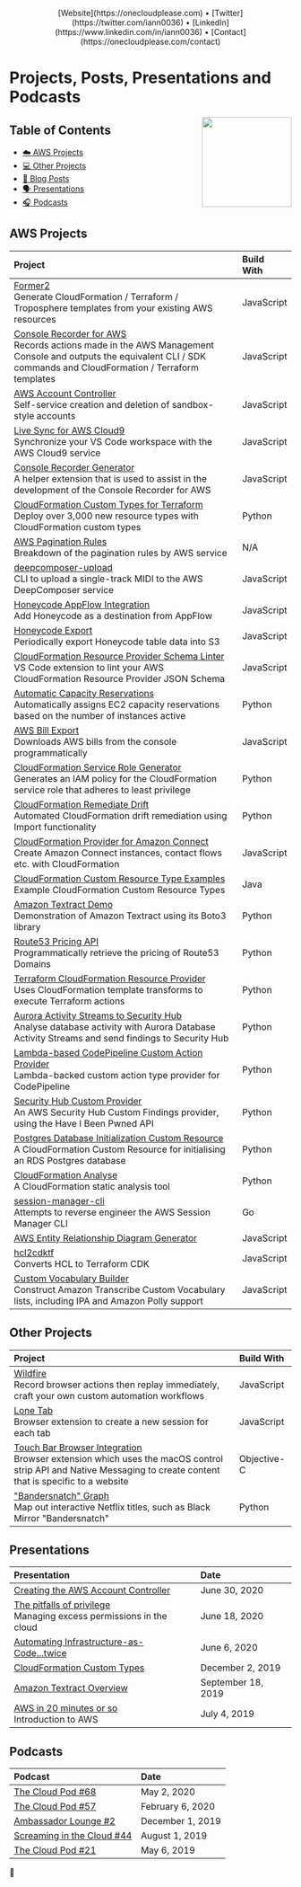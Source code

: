 <p align="center">[Website](https://onecloudplease.com) • [Twitter](https://twitter.com/iann0036) • [LinkedIn](https://www.linkedin.com/in/iann0036) • [Contact](https://onecloudplease.com/contact)</p>

# Projects, Posts, Presentations and Podcasts

<img align="right" width="160" src="https://onecloudplease.com/images/other/AmbassadorLogo.png" />

## Table of Contents

- [:cloud: AWS Projects](#aws-projects)
- [:computer: Other Projects](#other-projects)
- [:pencil: Blog Posts](https://onecloudplease.com/blog)
- [:speaking_head: Presentations](#presentations)
- [:headphones: Podcasts](#podcasts)

## AWS Projects

| Project | Build With |
|:--------------------------- |:-----|
| [Former2](https://github.com/iann0036/former2) <br/> Generate CloudFormation / Terraform / Troposphere templates from your existing AWS resources | JavaScript |
| [Console Recorder for AWS](https://github.com/iann0036/AWSConsoleRecorder) <br/> Records actions made in the AWS Management Console and outputs the equivalent CLI / SDK commands and CloudFormation / Terraform templates | JavaScript |
| [AWS Account Controller](https://github.com/iann0036/aws-account-controller) <br/> Self-service creation and deletion of sandbox-style accounts | JavaScript |
| [Live Sync for AWS Cloud9](https://github.com/iann0036/cloud9-sync) <br/> Synchronize your VS Code workspace with the AWS Cloud9 service | JavaScript |
| [Console Recorder Generator](https://github.com/iann0036/AWSConsoleRecorderGenerator) <br/> A helper extension that is used to assist in the development of the Console Recorder for AWS | JavaScript |
| [CloudFormation Custom Types for Terraform](https://github.com/iann0036/cfn-tf-custom-types) <br/> Deploy over 3,000 new resource types with CloudFormation custom types | Python |
| [AWS Pagination Rules](https://github.com/iann0036/aws-pagination-rules) <br/> Breakdown of the pagination rules by AWS service | N/A |
| [deepcomposer-upload](https://github.com/iann0036/deepcomposer-upload) <br/> CLI to upload a single-track MIDI to the AWS DeepComposer service | JavaScript |
| [Honeycode AppFlow Integration](https://github.com/iann0036/honeycode-appflow-integration) <br/> Add Honeycode as a destination from AppFlow | JavaScript |
| [Honeycode Export](https://github.com/iann0036/honeycode-export) <br/> Periodically export Honeycode table data into S3 | JavaScript |
| [CloudFormation Resource Provider Schema Linter](https://github.com/iann0036/cfn-rps-lint) <br/> VS Code extension to lint your AWS CloudFormation Resource Provider JSON Schema | JavaScript |
| [Automatic Capacity Reservations](https://github.com/iann0036/auto-capacity-reservations) <br/> Automatically assigns EC2 capacity reservations based on the number of instances active | Python |
| [AWS Bill Export](https://github.com/iann0036/aws-bill-export) <br/> Downloads AWS bills from the console programmatically | JavaScript |
| [CloudFormation Service Role Generator](https://github.com/iann0036/aws-leastprivilege) <br/> Generates an IAM policy for the CloudFormation service role that adheres to least privilege | Python |
| [CloudFormation Remediate Drift](https://github.com/iann0036/cfn-remediate-drift) <br/> Automated CloudFormation drift remediation using Import functionality | Python |
| [CloudFormation Provider for Amazon Connect](https://github.com/iann0036/amazon-connect-cfn) <br/> Create Amazon Connect instances, contact flows etc. with CloudFormation | JavaScript |
| [CloudFormation Custom Resource Type Examples](https://github.com/iann0036/cfn-types) <br/> Example CloudFormation Custom Resource Types | Java |
| [Amazon Textract Demo](https://github.com/iann0036/textract-demo) <br/> Demonstration of Amazon Textract using its Boto3 library | Python |
| [Route53 Pricing API](https://github.com/iann0036/r53domains-pricing) <br/> Programmatically retrieve the pricing of Route53 Domains | Python |
| [Terraform CloudFormation Resource Provider](https://github.com/iann0036/tf-cfn-provider) <br/> Uses CloudFormation template transforms to execute Terraform actions | Python |
| [Aurora Activity Streams to Security Hub](https://github.com/iann0036/aurora-activity-streams-sechub) <br/> Analyse database activity with Aurora Database Activity Streams and send findings to Security Hub | Python |
| [Lambda-based CodePipeline Custom Action Provider](https://github.com/iann0036/lambda-codepipeline-custom-action) <br/> Lambda-backed custom action type provider for CodePipeline | Python |
| [Security Hub Custom Provider](https://github.com/iann0036/Security-Hub-Custom-Provider-Demo) <br/> An AWS Security Hub Custom Findings provider, using the Have I Been Pwned API | Python |
| [Postgres Database Initialization Custom Resource](https://github.com/iann0036/pg-init-custom-resource) <br/> A CloudFormation Custom Resource for initialising an RDS Postgres database | Python |
| [CloudFormation Analyse](https://github.com/iann0036/cfn-analyse) <br/> A CloudFormation static analysis tool | Python |
| [session-manager-cli](https://github.com/iann0036/session-manager-cli) <br/> Attempts to reverse engineer the AWS Session Manager CLI | Go |
| [AWS Entity Relationship Diagram Generator](https://github.com/iann0036/aws-erd) | JavaScript |
| [hcl2cdktf](https://github.com/iann0036/hcl2cdktf) <br/> Converts HCL to Terraform CDK | JavaScript |
| [Custom Vocabulary Builder](https://github.com/iann0036/custom-vocab-builder) <br/> Construct Amazon Transcribe Custom Vocabulary lists, including IPA and Amazon Polly support | JavaScript |

## Other Projects

| Project | Build With |
|:--------------------------- |:-----|
| [Wildfire](https://github.com/iann0036/wildfire) <br/> Record browser actions then replay immediately, craft your own custom automation workflows | JavaScript |
| [Lone Tab](https://github.com/iann0036/Lone-Tab) <br/> Browser extension to create a new session for each tab | JavaScript |
| [Touch Bar Browser Integration](https://github.com/iann0036/Touch-Bar-Browser-Integration) <br/> Browser extension which uses the macOS control strip API and Native Messaging to create content that is specific to a website | Objective-C |
| ["Bandersnatch" Graph](https://github.com/iann0036/bandersnatch-graph) <br/> Map out interactive Netflix titles, such as Black Mirror "Bandersnatch" | Python |

## Presentations

| Presentation | Date |
|:--------------------------- |:-----|
| [Creating the AWS Account Controller](https://www.youtube.com/watch?v=HVpOMtE01kw) | June 30, 2020 |
| [The pitfalls of privilege](https://www.brighttalk.com/webinar/the-pitfalls-of-privilege-managing-excess-permissions-in-the-cloud/) <br/> Managing excess permissions in the cloud | June 18, 2020 |
| [Automating Infrastructure-as-Code...twice](https://youtu.be/JeKEi-me01k?t=456) | June 6, 2020 |
| [CloudFormation Custom Types](https://docs.google.com/presentation/d/15SZJzIZMvYJZ8daFbUCndbVxfl7GOXbh51oNteKOSUw/edit?usp=sharing) | December 2, 2019 |
| [Amazon Textract Overview](https://docs.google.com/presentation/d/1N9aeEJdUxBQV7ZXN66yUccs-409Rm544o2SfwL_7vb0/edit?usp=sharing) | September 18, 2019 |
| [AWS in 20 minutes or so](https://docs.google.com/presentation/d/1UAx0c0AL3L3kPOIxlUPWwu4lEe_wygwX-TM_Zh0Mc68/edit?usp=sharing) <br/> Introduction to AWS | July 4, 2019 |

## Podcasts

| Podcast | Date |
|:--------------------------- |:-----|
| [The Cloud Pod #68](https://www.thecloudpod.net/podcast/68-the-cloud-pod-is-as-free-as-github-for-teams/) | May 2, 2020 |
| [The Cloud Pod #57](https://www.thecloudpod.net/podcast/the-cloud-pod-has-a-secret-episode-57/) | February 6, 2020 |
| [Ambassador Lounge #2](https://www.ambassador-lounge.com/podcast/2/) | December 1, 2019 |
| [Screaming in the Cloud #44](https://www.lastweekinaws.com/podcast/screaming-in-the-cloud/episode-44-disagree-in-commits-console-recorder-for-aws/) | August 1, 2019 |
| [The Cloud Pod #21](https://www.thecloudpod.net/podcast/episode-21-the-cloud-pod-exceeds-quarterly-listener-expectations/) | May 6, 2019 |

:balloon: